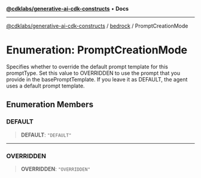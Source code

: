 [**@cdklabs/generative-ai-cdk-constructs**](../../../README.md) • **Docs**

***

[@cdklabs/generative-ai-cdk-constructs](../../../README.md) / [bedrock](../README.md) / PromptCreationMode

# Enumeration: PromptCreationMode

Specifies whether to override the default prompt template for this
promptType. Set this value to OVERRIDDEN to use the prompt that you
provide in the basePromptTemplate. If you leave it as DEFAULT, the agent
uses a default prompt template.

## Enumeration Members

### DEFAULT

> **DEFAULT**: `"DEFAULT"`

***

### OVERRIDDEN

> **OVERRIDDEN**: `"OVERRIDDEN"`
